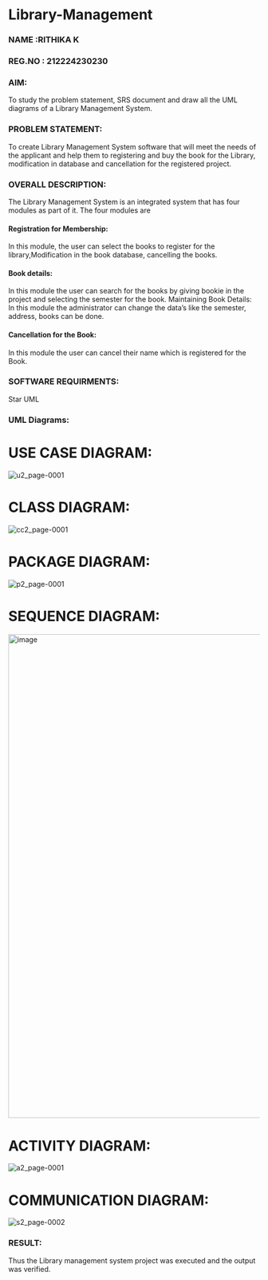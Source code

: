 # Library-Management
### NAME :RITHIKA K
### REG.NO : 212224230230
### AIM:
To study the problem statement, SRS document and draw all the UML diagrams of a Library Management System.
### PROBLEM STATEMENT:
To create Library Management System software that will meet the needs of the applicant
and help them to registering and buy the book for the Library, modification in database and
cancellation for the registered project.
### OVERALL DESCRIPTION:
The Library Management System is an integrated system that has four modules as part of
it. The four modules are
#### Registration for Membership:
In this module, the user can select the books to register for the library,Modification in the book
database, cancelling the books.
#### Book details:
In this module the user can search for the books by giving bookie in the project and selecting
the semester for the book.
Maintaining Book Details:
In this module the administrator can change the data’s like the semester, address, books can be
done.
#### Cancellation for the Book:
In this module the user can cancel their name which is registered for the Book.
### SOFTWARE REQUIRMENTS:
Star UML
### UML Diagrams:
# USE CASE DIAGRAM:
![u2_page-0001](https://github.com/user-attachments/assets/c7426e05-456a-410a-92c9-4e7949f0d579)

# CLASS DIAGRAM:
![cc2_page-0001](https://github.com/user-attachments/assets/72e917f3-5a4c-4bdd-b3fc-eb415207e525)

# PACKAGE DIAGRAM:
![p2_page-0001](https://github.com/user-attachments/assets/062f9405-1a0b-4a75-9081-f39c5316d775)


# SEQUENCE DIAGRAM:
<img width="1042" height="968" alt="image" src="https://github.com/user-attachments/assets/15fa9425-f1c1-43a9-9a06-b7a359c25fd4" />

# ACTIVITY DIAGRAM:
![a2_page-0001](https://github.com/user-attachments/assets/6c7127ad-917b-49ab-9c59-bdf8efdd37e7)


# COMMUNICATION DIAGRAM:
![s2_page-0002](https://github.com/user-attachments/assets/96925afa-f9b4-4898-8377-8bbbc88c4ed0)



### RESULT:
Thus the Library management system project was executed and the output was verified.
